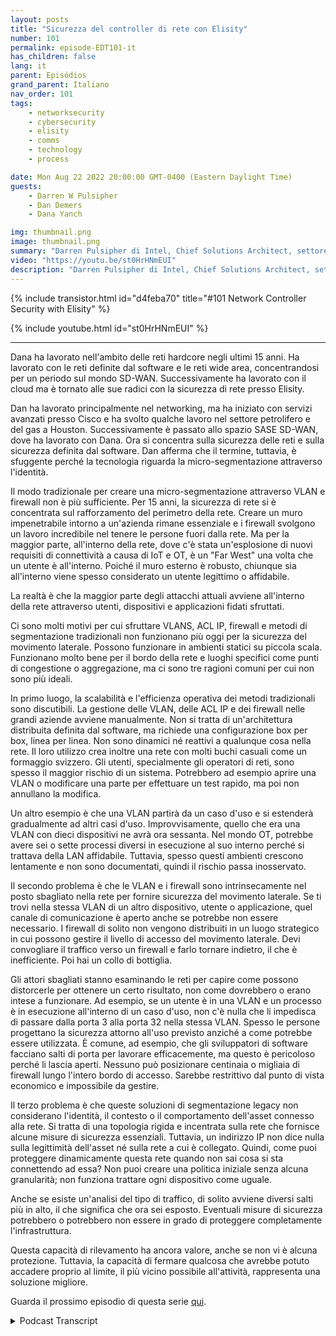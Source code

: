 ```yaml
---
layout: posts
title: "Sicurezza del controller di rete con Elisity"
number: 101
permalink: episode-EDT101-it
has_children: false
lang: it
parent: Episódios
grand_parent: Italiano
nav_order: 101
tags:
    - networksecurity
    - cybersecurity
    - elisity
    - comms
    - technology
    - process

date: Mon Aug 22 2022 20:00:00 GMT-0400 (Eastern Daylight Time)
guests:
    - Darren W Pulsipher
    - Dan Demers
    - Dana Yanch

img: thumbnail.png
image: thumbnail.png
summary: "Darren Pulsipher di Intel, Chief Solutions Architect, settore pubblico, intervista gli esperti di sicurezza di rete Dana Yanch e Dan Demers di Elisity sulle tecniche di sicurezza del controller di rete e sulle architetture di fiducia zero."
video: "https://youtu.be/st0HrHNmEUI"
description: "Darren Pulsipher di Intel, Chief Solutions Architect, settore pubblico, intervista gli esperti di sicurezza di rete Dana Yanch e Dan Demers di Elisity sulle tecniche di sicurezza del controller di rete e sulle architetture di fiducia zero."
---
```


<div>
{% include transistor.html id="d4feba70" title="#101 Network Controller Security with Elisity" %}

{% include youtube.html id="st0HrHNmEUI" %}
</div>

---

Dana ha lavorato nell'ambito delle reti hardcore negli ultimi 15 anni. Ha lavorato con le reti definite dal software e le reti wide area, concentrandosi per un periodo sul mondo SD-WAN. Successivamente ha lavorato con il cloud ma è tornato alle sue radici con la sicurezza di rete presso Elisity.

Dan ha lavorato principalmente nel networking, ma ha iniziato con servizi avanzati presso Cisco e ha svolto qualche lavoro nel settore petrolifero e del gas a Houston. Successivamente è passato allo spazio SASE SD-WAN, dove ha lavorato con Dana. Ora si concentra sulla sicurezza delle reti e sulla sicurezza definita dal software. Dan afferma che il termine, tuttavia, è sfuggente perché la tecnologia riguarda la micro-segmentazione attraverso l'identità.

Il modo tradizionale per creare una micro-segmentazione attraverso VLAN e firewall non è più sufficiente. Per 15 anni, la sicurezza di rete si è concentrata sul rafforzamento del perimetro della rete. Creare un muro impenetrabile intorno a un'azienda rimane essenziale e i firewall svolgono un lavoro incredibile nel tenere le persone fuori dalla rete. Ma per la maggior parte, all'interno della rete, dove c'è stata un'esplosione di nuovi requisiti di connettività a causa di IoT e OT, è un "Far West" una volta che un utente è all'interno. Poiché il muro esterno è robusto, chiunque sia all'interno viene spesso considerato un utente legittimo o affidabile.

La realtà è che la maggior parte degli attacchi attuali avviene all'interno della rete attraverso utenti, dispositivi e applicazioni fidati sfruttati.

Ci sono molti motivi per cui sfruttare VLANS, ACL IP, firewall e metodi di segmentazione tradizionali non funzionano più oggi per la sicurezza del movimento laterale. Possono funzionare in ambienti statici su piccola scala. Funzionano molto bene per il bordo della rete e luoghi specifici come punti di congestione o aggregazione, ma ci sono tre ragioni comuni per cui non sono più ideali.

In primo luogo, la scalabilità e l'efficienza operativa dei metodi tradizionali sono discutibili. La gestione delle VLAN, delle ACL IP e dei firewall nelle grandi aziende avviene manualmente. Non si tratta di un'architettura distribuita definita dal software, ma richiede una configurazione box per box, linea per linea. Non sono dinamici né reattivi a qualunque cosa nella rete. Il loro utilizzo crea inoltre una rete con molti buchi casuali come un formaggio svizzero. Gli utenti, specialmente gli operatori di reti, sono spesso il maggior rischio di un sistema. Potrebbero ad esempio aprire una VLAN o modificare una parte per effettuare un test rapido, ma poi non annullano la modifica.

Un altro esempio è che una VLAN partirà da un caso d'uso e si estenderà gradualmente ad altri casi d'uso. Improvvisamente, quello che era una VLAN con dieci dispositivi ne avrà ora sessanta. Nel mondo OT, potrebbe avere sei o sette processi diversi in esecuzione al suo interno perché si trattava della LAN affidabile. Tuttavia, spesso questi ambienti crescono lentamente e non sono documentati, quindi il rischio passa inosservato.

Il secondo problema è che le VLAN e i firewall sono intrinsecamente nel posto sbagliato nella rete per fornire sicurezza del movimento laterale. Se ti trovi nella stessa VLAN di un altro dispositivo, utente o applicazione, quel canale di comunicazione è aperto anche se potrebbe non essere necessario. I firewall di solito non vengono distribuiti in un luogo strategico in cui possono gestire il livello di accesso del movimento laterale. Devi convogliare il traffico verso un firewall e farlo tornare indietro, il che è inefficiente. Poi hai un collo di bottiglia.

Gli attori sbagliati stanno esaminando le reti per capire come possono distorcerle per ottenere un certo risultato, non come dovrebbero o erano intese a funzionare. Ad esempio, se un utente è in una VLAN e un processo è in esecuzione all'interno di un caso d'uso, non c'è nulla che li impedisca di passare dalla porta 3 alla porta 32 nella stessa VLAN. Spesso le persone progettano la sicurezza attorno all'uso previsto anziché a come potrebbe essere utilizzata. È comune, ad esempio, che gli sviluppatori di software facciano salti di porta per lavorare efficacemente, ma questo è pericoloso perché li lascia aperti. Nessuno può posizionare centinaia o migliaia di firewall lungo l'intero bordo di accesso. Sarebbe restrittivo dal punto di vista economico e impossibile da gestire.

Il terzo problema è che queste soluzioni di segmentazione legacy non considerano l'identità, il contesto o il comportamento dell'asset connesso alla rete. Si tratta di una topologia rigida e incentrata sulla rete che fornisce alcune misure di sicurezza essenziali. Tuttavia, un indirizzo IP non dice nulla sulla legittimità dell'asset né sulla rete a cui è collegato. Quindi, come puoi proteggere dinamicamente questa rete quando non sai cosa si sta connettendo ad essa? Non puoi creare una politica iniziale senza alcuna granularità; non funziona trattare ogni dispositivo come uguale.

Anche se esiste un'analisi del tipo di traffico, di solito avviene diversi salti più in alto, il che significa che ora sei esposto. Eventuali misure di sicurezza potrebbero o potrebbero non essere in grado di proteggere completamente l'infrastruttura.

Questa capacità di rilevamento ha ancora valore, anche se non vi è alcuna protezione. Tuttavia, la capacità di fermare qualcosa che avrebbe potuto accadere proprio al limite, il più vicino possibile all'attività, rappresenta una soluzione migliore.

Guarda il prossimo episodio di questa serie [qui](episode-EDT101).



<details>
<summary> Podcast Transcript </summary>

<p></p>

</details>
